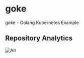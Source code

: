 # goke
goke - Golang Kubernetes Example

## Repository Analytics 
![Alt](https://repobeats.axiom.co/api/embed/635cc8606359defc80b5e2dc5330d34ecdb316b2.svg "Repobeats analytics image")

